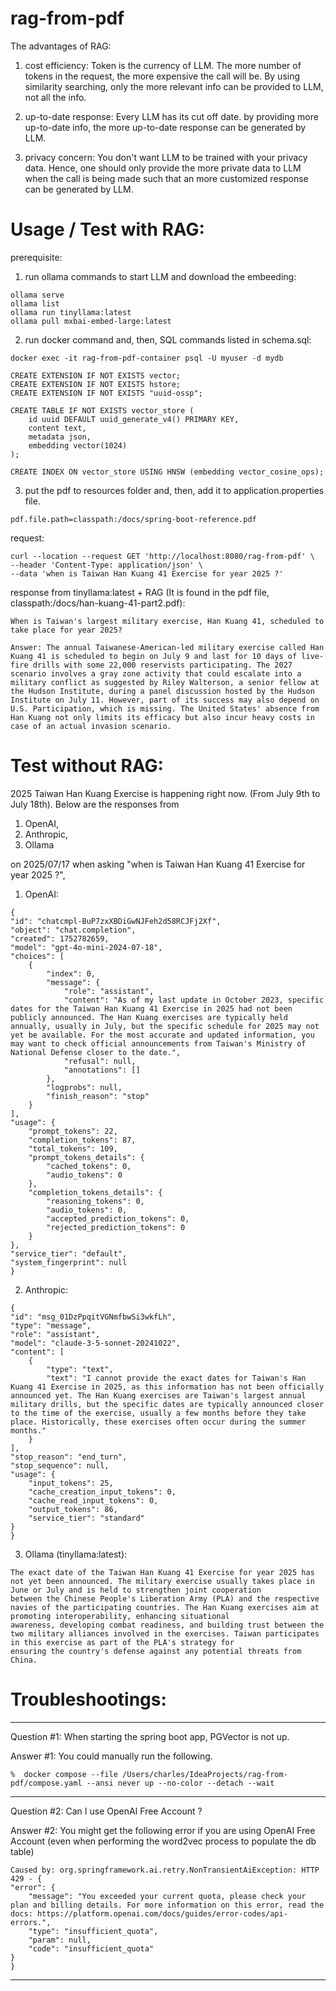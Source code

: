 # rag-from-pdf

The advantages of RAG:

1. cost efficiency: Token is the currency of LLM. The more number of tokens in the request, the more expensive the call will be.
   By using similarity searching, only the more relevant info can be provided to LLM, not all the info.

2. up-to-date response: Every LLM has its cut off date.
   by providing more up-to-date info, the more up-to-date response can be generated by LLM.

3. privacy concern: You don't want LLM to be trained with your privacy data.
   Hence, one should only provide the more private data to LLM when the call is being made
   such that an more customized response can be generated by LLM.

# Usage / Test with RAG:

   prerequisite: 

   1. run ollama commands to start LLM and download the embeeding:

    ollama serve
    ollama list
    ollama run tinyllama:latest
    ollama pull mxbai-embed-large:latest
      
   2. run docker command and, then, SQL commands listed in schema.sql:

    docker exec -it rag-from-pdf-container psql -U myuser -d mydb

    CREATE EXTENSION IF NOT EXISTS vector;
    CREATE EXTENSION IF NOT EXISTS hstore;
    CREATE EXTENSION IF NOT EXISTS "uuid-ossp";

    CREATE TABLE IF NOT EXISTS vector_store (
        id uuid DEFAULT uuid_generate_v4() PRIMARY KEY,
        content text,
        metadata json,
        embedding vector(1024)
    );

    CREATE INDEX ON vector_store USING HNSW (embedding vector_cosine_ops);

   3. put the pdf to resources folder and, then, add it to application.properties file.

    pdf.file.path=classpath:/docs/spring-boot-reference.pdf

   request:

    curl --location --request GET 'http://localhost:8080/rag-from-pdf' \
    --header 'Content-Type: application/json' \
    --data 'when is Taiwan Han Kuang 41 Exercise for year 2025 ?'

   response from tinyllama:latest + RAG (It is found in the pdf file, classpath:/docs/han-kuang-41-part2.pdf):

    When is Taiwan's largest military exercise, Han Kuang 41, scheduled to take place for year 2025?

    Answer: The annual Taiwanese-American-led military exercise called Han Kuang 41 is scheduled to begin on July 9 and last for 10 days of live-fire drills with some 22,000 reservists participating. The 2027 scenario involves a gray zone activity that could escalate into a military conflict as suggested by Riley Walterson, a senior fellow at the Hudson Institute, during a panel discussion hosted by the Hudson Institute on July 11. However, part of its success may also depend on U.S. Participation, which is missing. The United States' absence from Han Kuang not only limits its efficacy but also incur heavy costs in case of an actual invasion scenario.

# Test without RAG:

   2025 Taiwan Han Kuang Exercise is happening right now. (From July 9th to July 18th).
   Below are the responses from 
   1. OpenAI,
   2. Anthropic,
   3. Ollama

   on 2025/07/17 when asking "when is Taiwan Han Kuang 41 Exercise for year 2025 ?", 

   1. OpenAI:
   
    {
    "id": "chatcmpl-BuP7zxXBDiGwNJFeh2d58RCJFj2Xf",
    "object": "chat.completion",
    "created": 1752782659,
    "model": "gpt-4o-mini-2024-07-18",
    "choices": [
        {
            "index": 0,
            "message": {
                "role": "assistant",
                "content": "As of my last update in October 2023, specific dates for the Taiwan Han Kuang 41 Exercise in 2025 had not been publicly announced. The Han Kuang exercises are typically held annually, usually in July, but the specific schedule for 2025 may not yet be available. For the most accurate and updated information, you may want to check official announcements from Taiwan's Ministry of National Defense closer to the date.",
                "refusal": null,
                "annotations": []
            },
            "logprobs": null,
            "finish_reason": "stop"
        }
    ],
    "usage": {
        "prompt_tokens": 22,
        "completion_tokens": 87,
        "total_tokens": 109,
        "prompt_tokens_details": {
            "cached_tokens": 0,
            "audio_tokens": 0
        },
        "completion_tokens_details": {
            "reasoning_tokens": 0,
            "audio_tokens": 0,
            "accepted_prediction_tokens": 0,
            "rejected_prediction_tokens": 0
        }
    },
    "service_tier": "default",
    "system_fingerprint": null
    }

   2. Anthropic: 

    {
    "id": "msg_01DzPpqitVGNmfbwSi3wkfLh",
    "type": "message",
    "role": "assistant",
    "model": "claude-3-5-sonnet-20241022",
    "content": [
        {
            "type": "text",
            "text": "I cannot provide the exact dates for Taiwan's Han Kuang 41 Exercise in 2025, as this information has not been officially announced yet. The Han Kuang exercises are Taiwan's largest annual military drills, but the specific dates are typically announced closer to the time of the exercise, usually a few months before they take place. Historically, these exercises often occur during the summer months."
        }
    ],
    "stop_reason": "end_turn",
    "stop_sequence": null,
    "usage": {
        "input_tokens": 25,
        "cache_creation_input_tokens": 0,
        "cache_read_input_tokens": 0,
        "output_tokens": 86,
        "service_tier": "standard"
    }
    }

   3. Ollama (tinyllama:latest):

    The exact date of the Taiwan Han Kuang 41 Exercise for year 2025 has not yet been announced. The military exercise usually takes place in June or July and is held to strengthen joint cooperation 
    between the Chinese People's Liberation Army (PLA) and the respective navies of the participating countries. The Han Kuang exercises aim at promoting interoperability, enhancing situational 
    awareness, developing combat readiness, and building trust between the two military alliances involved in the exercises. Taiwan participates in this exercise as part of the PLA's strategy for 
    ensuring the country's defense against any potential threats from China.
   
# Troubleshootings:

-----

Question #1: When starting the spring boot app, PGVector is not up.

Answer #1: You could manually run the following.

    %  docker compose --file /Users/charles/IdeaProjects/rag-from-pdf/compose.yaml --ansi never up --no-color --detach --wait

-----

Question #2: Can I use OpenAI Free Account ?

Answer #2: You might get the following error if you are using OpenAI Free Account (even when performing the word2vec process to populate the db table)

    Caused by: org.springframework.ai.retry.NonTransientAiException: HTTP 429 - {
    "error": {
        "message": "You exceeded your current quota, please check your plan and billing details. For more information on this error, read the docs: https://platform.openai.com/docs/guides/error-codes/api-errors.",
        "type": "insufficient_quota",
        "param": null,
        "code": "insufficient_quota"
    }
    }

----- 









